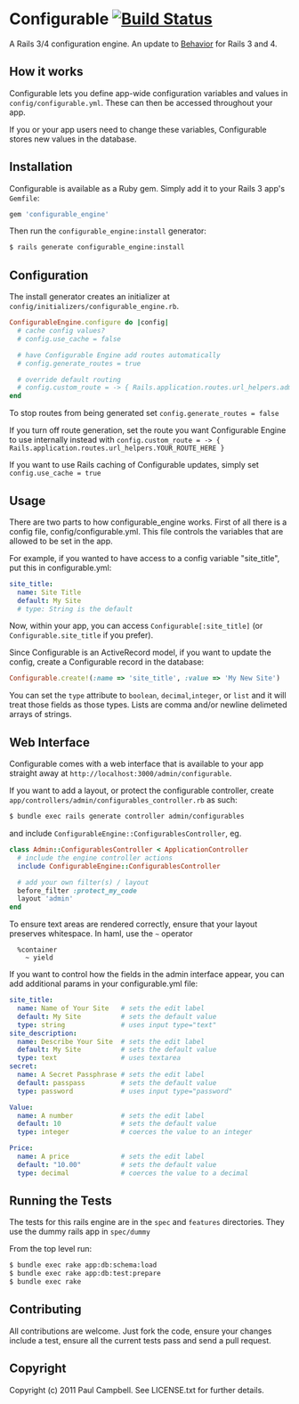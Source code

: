 # Configurable [![Build Status](https://travis-ci.org/paulca/configurable_engine.png?branch=master)](https://travis-ci.org/paulca/configurable_engine)

A Rails 3/4 configuration engine. An update to [Behavior](http://github.com/paulca/behavior) for Rails 3 and 4.

## How it works ##

Configurable lets you define app-wide configuration variables and values in `config/configurable.yml`. These can then be accessed throughout your app.

If you or your app users need to change these variables, Configurable stores new values in the database.

## Installation ##

Configurable is available as a Ruby gem. Simply add it to your Rails 3 app's `Gemfile`:

```ruby
gem 'configurable_engine'
```

Then run the `configurable_engine:install` generator:

```bash
$ rails generate configurable_engine:install
```

## Configuration ##

The install generator creates an initializer at `config/initializers/configurable_engine.rb`.

```ruby
ConfigurableEngine.configure do |config|
  # cache config values?
  # config.use_cache = false

  # have Configurable Engine add routes automatically
  # config.generate_routes = true

  # override default routing
  # config.custom_route = -> { Rails.application.routes.url_helpers.admin_configurable_path }
end
```

To stop routes from being generated set `config.generate_routes = false`

If you turn off route generation, set the route you want Configurable Engine to use internally instead with `config.custom_route = -> { Rails.application.routes.url_helpers.YOUR_ROUTE_HERE }`

If you want to use Rails caching of Configurable updates, simply set `config.use_cache = true`

## Usage ##

There are two parts to how configurable_engine works. First of all there is a config file, config/configurable.yml. This file controls the variables that are allowed to be set in the app.

For example, if you wanted to have access to a config variable "site_title", put this in configurable.yml:

```yaml
site_title:
  name: Site Title
  default: My Site
  # type: String is the default
```
Now, within your app, you can access `Configurable[:site_title]` (or `Configurable.site_title` if you prefer).

Since Configurable is an ActiveRecord model, if you want to update the config, create a Configurable record in the database:

```ruby
Configurable.create!(:name => 'site_title', :value => 'My New Site')
```
You can set the `type` attribute to `boolean`, `decimal`,`integer`, or `list` and it will treat those fields as those types.  Lists are comma and/or newline delimeted arrays of strings.

## Web Interface ##

Configurable comes with a web interface that is available to your app straight away at `http://localhost:3000/admin/configurable`.

If you want to add a layout, or protect the configurable controller, create `app/controllers/admin/configurables_controller.rb` as such:

```bash
$ bundle exec rails generate controller admin/configurables
```

and include `ConfigurableEngine::ConfigurablesController`, eg.

```ruby
class Admin::ConfigurablesController < ApplicationController
  # include the engine controller actions
  include ConfigurableEngine::ConfigurablesController

  # add your own filter(s) / layout
  before_filter :protect_my_code
  layout 'admin'
end
```

To ensure text areas are rendered correctly, ensure that your layout preserves whitespace.  In haml, use the `~` operator

```haml
  %container
    ~ yield
```

If you want to control how the fields in the admin interface appear, you can add additional params in your configurable.yml file:

```yaml
site_title:
  name: Name of Your Site   # sets the edit label
  default: My Site          # sets the default value
  type: string              # uses input type="text"
site_description:
  name: Describe Your Site  # sets the edit label
  default: My Site          # sets the default value
  type: text                # uses textarea
secret:
  name: A Secret Passphrase # sets the edit label
  default: passpass         # sets the default value
  type: password            # uses input type="password"

Value:
  name: A number            # sets the edit label
  default: 10               # sets the default value
  type: integer             # coerces the value to an integer

Price:
  name: A price             # sets the edit label
  default: "10.00"          # sets the default value
  type: decimal             # coerces the value to a decimal
```

## Running the Tests ##

The tests for this rails engine are in the `spec` and `features` directories.  They use the dummy rails app in `spec/dummy`

From the top level run:

```bash
$ bundle exec rake app:db:schema:load
$ bundle exec rake app:db:test:prepare
$ bundle exec rake
```

## Contributing ##

All contributions are welcome. Just fork the code, ensure your changes include a test, ensure all the current tests pass and send a pull request.

## Copyright ##

Copyright (c) 2011 Paul Campbell. See LICENSE.txt for
further details.

